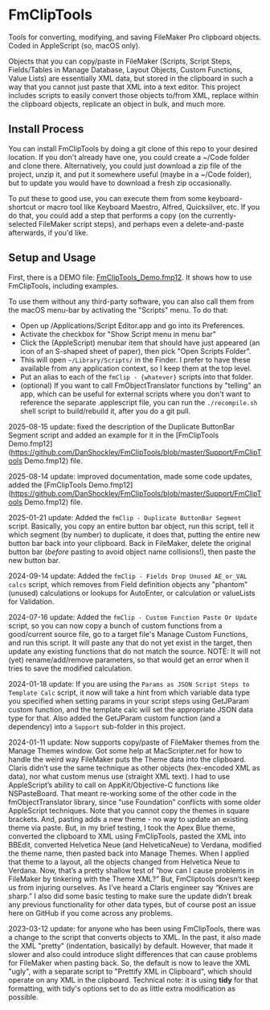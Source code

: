 # FmClipTools

Tools for converting, modifying, and saving FileMaker Pro clipboard objects. Coded in AppleScript (so, macOS only). 

Objects that you can copy/paste in FileMaker (Scripts, Script Steps, Fields/Tables in Manage Database, Layout Objects, Custom Functions, Value Lists) are essentially XML data, but stored in the clipboard in such a way that you cannot just paste that XML into a text editor. This project includes scripts to easily convert those objects to/from XML, replace within the clipboard objects, replicate an object in bulk, and much more. 

## Install Process

You can install FmClipTools by doing a git clone of this repo to your desired location. If you don't already have one, you could create a ~/Code folder and clone there. 
Alternatively, you could just download a zip file of the project, unzip it, and put it somewhere useful (maybe in a ~/Code folder), but to update you would have to download a fresh zip occasionally.  

To put these to good use, you can execute them from some keyboard-shortcut or macro tool like Keyboard Maestro, Alfred, Quicksilver, etc. 
If you do that, you could add a step that performs a copy (on the currently-selected FileMaker script steps), and perhaps even a delete-and-paste afterwards, if you'd like. 


## Setup and Usage

First, there is a DEMO file: [FmClipTools_Demo.fmp12](https://github.com/DanShockley/FmClipTools/blob/master/Support/FmClipTools_Demo.fmp12). It shows how to use FmClipTools, including examples. 

To use them without any third-party software, you can also call them from the macOS menu-bar by activating the "Scripts" menu. 
To do that: 
* Open up /Applications/Script Editor.app and go into its Preferences. 
* Activate the checkbox for "Show Script menu in menu bar"
* Click the (AppleScript) menubar item that should have just appeared (an icon of an S-shaped sheet of paper), then pick "Open Scripts Folder". 
* This will open `~/Library/Scripts/` in the Finder.  I prefer to have these available from any application context, so I keep them at the top level. 
* Put an alias to each of the `fmClip - {whatever}` scripts into that folder. 
* (optional) If you want to call FmObjectTranslator functions by "telling" an app, which can be useful for external scripts where you don't want to reference the separate .applescript file, you can run the `./recompile.sh` shell script to build/rebuild it, after you do a git pull.

2025-08-15 update: fixed the description of the Duplicate ButtonBar Segment script and added an example for it in the [FmClipTools Demo.fmp12](https://github.com/DanShockley/FmClipTools/blob/master/Support/FmClipTools Demo.fmp12) file.

2025-08-14 update: improved documentation, made some code updates, added the [FmClipTools Demo.fmp12](https://github.com/DanShockley/FmClipTools/blob/master/Support/FmClipTools Demo.fmp12) file.

2025-01-21 update: Added the `fmClip - Duplicate ButtonBar Segment` script. Basically, you copy an entire button bar object, run this script, tell it which segment (by number) to duplicate, it does that, putting the entire new button bar back into your clipboard. Back in FileMaker, delete the original button bar (*before* pasting to avoid object name collisions!), then paste the new button bar.

2024-09-14 update: Added the `fmClip - Fields Drop Unused AE_or_VAL calcs` script, which removes from Field definition objects any "phantom" (unused) calculations or lookups for AutoEnter, or calculation or valueLists for Validation.

2024-07-16 update: Added the `fmClip - Custom Function Paste Or Update` script, so you can now copy a bunch of custom functions from a good/current source file, go to a target file's Manage Custom Functions, and run this script. It will paste any that do not yet exist in the target, then update any existing functions that do not match the source. NOTE: It will not (yet) rename/add/remove parameters, so that would get an error when it tries to save the modified calculation. 

2024-01-18 update: If you are using the `Params as JSON Script Steps to Template Calc` script, it now will take a hint from which variable data type you specified when setting params in your script steps using GetJParam custom function, and the template calc will set the appropriate JSON data type for that. Also added the GetJParam custom function (and a dependency) into a `Support` sub-folder in this project. 

2024-01-11 update: Now supports copy/paste of FileMaker themes from the Manage Themes window. Got some help at MacScripter.net for how to handle the weird way FileMaker puts the Theme data into the clipboard. Claris didn’t use the same technique as other objects (hex-encoded XML as data), nor what custom menus use (straight XML text). I had to use AppleScript’s ability to call on AppKit/Objective-C functions like NSPasteBoard. That meant re-working some of the other code in the fmObjectTranslator library, since “use Foundation” conflicts with some older AppleScript techniques. Note that you cannot copy the themes in square brackets. And, pasting adds a new theme - no way to update an existing theme via paste. But, in my brief testing, I took the Apex Blue theme, converted the clipboard to XML using FmClipTools, pasted the XML into BBEdit, converted Helvetica Neue (and HelveticaNeue) to Verdana, modified the theme name, then pasted back into Manage Themes. When I applied that theme to a layout, all the objects changed from Helvetica Neue to Verdana. Now, that’s a pretty shallow test of “how can I cause problems in FileMaker by tinkering with the Theme XML?” But, FmCliptools doesn’t keep us from injuring ourselves. As I’ve heard a Claris engineer say “Knives are sharp.” I also did some basic testing to make sure the update didn’t break any previous functionality for other data types, but of course post an issue here on GitHub if you come across any problems. 

2023-03-12 update: for anyone who has been using FmClipTools, there was a change to the script that converts objects to XML. In the past, it also made the XML "pretty" (indentation, basically) by default. However, that made it slower and also could introduce slight differences that can cause problems for FileMaker when pasting back. So, the default is now to leave the XML "ugly", with a separate script to "Prettify XML in Clipboard", which should operate on any XML in the clipboard. Technical note: it is using **tidy** for that formatting, with tidy's options set to do as little extra modification as possible. 
